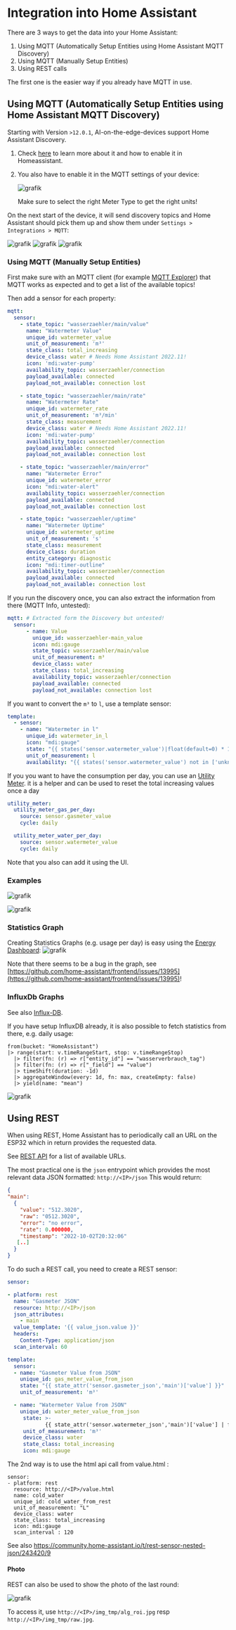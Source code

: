 # Integration into Home Assistant
There are 3 ways to get the data into your Home Assistant:

1. Using MQTT (Automatically Setup Entities using Home Assistant MQTT Discovery)
1. Using MQTT (Manually Setup Entities)
2. Using REST calls

The first one is the easier way if you already have MQTT in use.

## Using MQTT (Automatically Setup Entities using Home Assistant MQTT Discovery)
Starting with Version `>12.0.1`, AI-on-the-edge-devices support Home Assistant Discovery.

 1. Check [here](https://www.home-assistant.io/integrations/mqtt/#mqtt-discovery) to learn more about it and how to enable it in Homeassistant.
 1. You also have to enable it in the MQTT settings of your device:
  
    ![grafik](https://user-images.githubusercontent.com/1783586/199350781-e2a59eeb-b5bb-407b-9c0d-2aafab50daab.png)

    Make sure to select the right Meter Type to get the right units!

On the next start of the device, it will send discovery topics and Home Assistant should pick them up and show them under `Settings > Integrations > MQTT`:

![grafik](https://user-images.githubusercontent.com/1783586/199352538-ddcc3484-39ef-44f4-a853-53286807d30b.png) 
![grafik](https://user-images.githubusercontent.com/1783586/199352565-9b0ade28-cb43-47b4-821f-7909cad41a73.png)
![grafik](https://user-images.githubusercontent.com/1783586/199352619-217df627-4b87-4fa0-86a2-f5347c452fdb.png)


### Using MQTT (Manually Setup Entities)
First make sure with an MQTT client (for example [MQTT Explorer](http://mqtt-explorer.com/)) that MQTT works as expected and to get a list of the available topics!

Then add a sensor for each property:
```yaml
mqtt:
  sensor:
    - state_topic: "wasserzaehler/main/value"
      name: "Watermeter Value"
      unique_id: watermeter_value
      unit_of_measurement: 'm³'
      state_class: total_increasing
      device_class: water # Needs Home Assistant 2022.11!
      icon: 'mdi:water-pump'
      availability_topic: wasserzaehler/connection
      payload_available: connected
      payload_not_available: connection lost

    - state_topic: "wasserzaehler/main/rate"
      name: "Watermeter Rate"
      unique_id: watermeter_rate
      unit_of_measurement: 'm³/min'
      state_class: measurement
      device_class: water # Needs Home Assistant 2022.11!
      icon: 'mdi:water-pump'
      availability_topic: wasserzaehler/connection
      payload_available: connected
      payload_not_available: connection lost

    - state_topic: "wasserzaehler/main/error"
      name: "Watermeter Error"
      unique_id: watermeter_error
      icon: "mdi:water-alert"
      availability_topic: wasserzaehler/connection
      payload_available: connected
      payload_not_available: connection lost    

    - state_topic: "wasserzaehler/uptime"
      name: "Watermeter Uptime"
      unique_id: watermeter_uptime
      unit_of_measurement: 's'
      state_class: measurement
      device_class: duration
      entity_category: diagnostic
      icon: "mdi:timer-outline"
      availability_topic: wasserzaehler/connection
      payload_available: connected
      payload_not_available: connection lost
```
If you run the discovery once, you can also extract the information from there (MQTT Info, untested):
```yaml
mqtt: # Extracted form the Discovery but untested!
  sensor:
      - name: Value
        unique_id: wasserzaehler-main_value
        icon: mdi:gauge
        state_topic: wasserzaehler/main/value
        unit_of_measurement: m³
        device_class: water
        state_class: total_increasing
        availability_topic: wasserzaehler/connection
        payload_available: connected
        payload_not_available: connection lost
```

If you want to convert the `m³` to `l`, use a template sensor:
```yaml
template:
  - sensor:
    - name: "Watermeter in l"
      unique_id: watermeter_in_l
      icon: "mdi:gauge"
      state: "{{ states('sensor.watermeter_value')|float(default=0) * 1000 }}" # Convert 1 m3 => 1000 l
      unit_of_measurement: l
      availability: "{{ states('sensor.watermeter_value') not in ['unknown', 'unavailable', 'none'] }}"
```

If you you want to have the consumption per day, you can use an [Utility Meter](https://www.home-assistant.io/integrations/utility_meter/).
it is a helper and can be used to reset the total increasing values once a day

```yaml
utility_meter:
  utility_meter_gas_per_day:
    source: sensor.gasmeter_value
    cycle: daily

  utility_meter_water_per_day:
    source: sensor.watermeter_value
    cycle: daily
```

Note that you also can add it using the UI.

### Examples
![grafik](https://user-images.githubusercontent.com/1783586/193472069-4135736e-e63a-4afb-8009-5b97aa5c9ac5.png)

![grafik](https://user-images.githubusercontent.com/1783586/193472091-1484aac4-ddc2-48ba-896c-28370963fc2d.png)

### Statistics Graph
Creating Statistics Graphs (e.g. usage per day) is easy using the [Energy Dashboard](https://www.home-assistant.io/home-energy-management/):
![grafik](https://user-images.githubusercontent.com/1783586/193471893-d8ab8f5f-0906-4076-8926-8b5a69a24bce.png)

Note that there seems to be a bug in the graph, see [https://github.com/home-assistant/frontend/issues/13995](https://github.com/home-assistant/frontend/issues/13995)!


### InfluxDb Graphs

See also [Influx-DB](../Influx-DB).

If you have setup InfluxDB already, it is also possible to fetch statistics from there, e.g. daily usage:
```
from(bucket: "HomeAssistant")
|> range(start: v.timeRangeStart, stop: v.timeRangeStop)
  |> filter(fn: (r) => r["entity_id"] == "wasserverbrauch_tag")
  |> filter(fn: (r) => r["_field"] == "value")
  |> timeShift(duration: -1d)
  |> aggregateWindow(every: 1d, fn: max, createEmpty: false)
  |> yield(name: "mean")
```

![grafik](https://user-images.githubusercontent.com/1783586/193473347-c81fc301-c52f-4af0-9fcb-56fab12cacac.png)


## Using REST
When using REST, Home Assistant has to periodically call an URL on the ESP32 which in return provides the requested data.

See [REST API](../REST-API) for a list of available URLs.

The most practical one is the `json` entrypoint which provides the most relevant data JSON formatted:
`http://<IP>/json`
This would return:
```JSON
{
"main":
  {
    "value": "512.3020",
    "raw": "0512.3020",
    "error": "no error",
    "rate": 0.000000,
    "timestamp": "2022-10-02T20:32:06"
   [..]
  }
}
```

To do such a REST call, you need to create a REST sensor:
```yaml
sensor:

- platform: rest
  name: "Gasmeter JSON" 
  resource: http://<IP>/json
  json_attributes:
    - main
  value_template: '{{ value_json.value }}'
  headers:
    Content-Type: application/json
  scan_interval: 60

template:
  sensor:
  - name: "Gasmeter Value from JSON"
    unique_id: gas_meter_value_from_json
    state: "{{ state_attr('sensor.gasmeter_json','main')['value'] }}"
    unit_of_measurement: 'm³'

  - name: "Watermeter Value from JSON"
    unique_id: water_meter_value_from_json
     state: >-
            {{ state_attr('sensor.watermeter_json','main')['value'] | float }}
     unit_of_measurement: 'm³'
     device_class: water
     state_class: total_increasing
     icon: mdi:gauge

```

The 2nd way is to use the html api call from value.html : 

```
sensor:
- platform: rest
  resource: http://<IP>/value.html
  name: cold_water 
  unique_id: cold_water_from_rest
  unit_of_measurement: "L"
  device_class: water
  state_class: total_increasing
  icon: mdi:gauge
  scan_interval : 120
 ```
 
See also https://community.home-assistant.io/t/rest-sensor-nested-json/243420/9


#### Photo
REST can also be used to show the photo of the last round:

![grafik](https://user-images.githubusercontent.com/1783586/193546075-b247942f-9106-47a4-a64b-42ff96dd9078.png)

To access it, use `http://<IP>/img_tmp/alg_roi.jpg` resp `http://<IP>/img_tmp/raw.jpg`.
